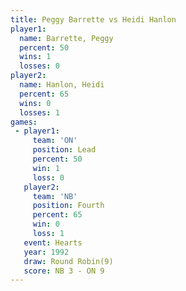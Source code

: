 ```yaml
---
title: Peggy Barrette vs Heidi Hanlon
player1:               
  name: Barrette, Peggy
  percent: 50          
  wins: 1              
  losses: 0            
player2:               
  name: Hanlon, Heidi  
  percent: 65          
  wins: 0              
  losses: 1            
games:
 - player1:        
     team: 'ON'    
     position: Lead
     percent: 50   
     win: 1        
     loss: 0       
   player2:          
     team: 'NB'      
     position: Fourth
     percent: 65     
     win: 0          
     loss: 1         
   event: Hearts       
   year: 1992          
   draw: Round Robin(9)
   score: NB 3 - ON 9  
---
```

